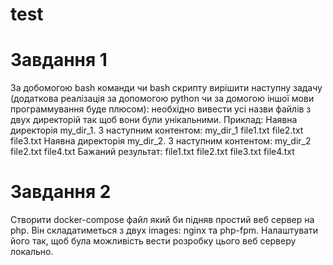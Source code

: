 # test

# Завдання 1
За добомогою bash команди чи bash скрипту вирішити наступну задачу (додаткова реалізація за допомогою python чи за домогою іншої мови программування буде плюсом): необхідно вивести усі назви файлів з двух директорій так щоб вони були унікальними.
Приклад:
Наявна директорія my_dir_1. З наступним контентом:
my_dir_1
file1.txt
file2.txt
file3.txt
Наявна директорія my_dir_2. З наступним контентом:
my_dir_2
file2.txt
file4.txt
Бажаний результат:
file1.txt
file2.txt
file3.txt
file4.txt



# Завдання 2
Створити docker-compose файл який би підняв простий веб сервер на php. Він складатиметься з двух images: nginx та php-fpm. Налаштувати його так, щоб була можливість вести розробку цього веб серверу локально. 
